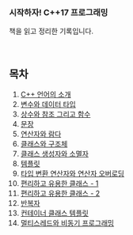 ### **시작하자!** **C++17 프로그래밍**

책을 읽고 정리한 기록입니다.

<br>

## 목차
1. [C++ 언어의 소개](https://github.com/kimkyungjae1112/Cpp17/tree/main/1_CPP_%EC%96%B8%EC%96%B4%EC%9D%98%EC%86%8C%EA%B0%9C)
2. [변수와 데이터 타입](https://github.com/kimkyungjae1112/Cpp17/tree/main/2_%EB%B3%80%EC%88%98%EC%99%80_%EB%8D%B0%EC%9D%B4%ED%84%B0%ED%83%80%EC%9E%85)
3. [상수와 참조 그리고 함수](https://github.com/kimkyungjae1112/Cpp17/tree/main/3_%EC%83%81%EC%88%98%EC%99%80_%EC%B0%B8%EC%A1%B0_%EA%B7%B8%EB%A6%AC%EA%B3%A0_%ED%95%A8%EC%88%98)
4. [문장](https://github.com/kimkyungjae1112/Cpp17/tree/main/4_%EB%AC%B8%EC%9E%A5)
5. [연산자와 람다](https://github.com/kimkyungjae1112/Cpp17/tree/main/5_%EC%97%B0%EC%82%B0%EC%9E%90%EC%99%80_%EB%9E%8C%EB%8B%A4)
6. [클래스와 구조체](https://github.com/kimkyungjae1112/Cpp17/tree/main/6_%ED%81%B4%EB%9E%98%EC%8A%A4%EC%99%80_%EA%B5%AC%EC%A1%B0%EC%B2%B4)
7. [클래스 생성자와 소멸자](https://github.com/kimkyungjae1112/Cpp17/tree/main/7_%ED%81%B4%EB%9E%98%EC%8A%A4_%EC%83%9D%EC%84%B1%EC%9E%90%EC%99%80_%EC%86%8C%EB%A9%B8%EC%9E%90)
8. [템플릿](https://github.com/kimkyungjae1112/Cpp17/tree/main/8_%ED%85%9C%ED%94%8C%EB%A6%BF)
9. [타입 변환 연산자와 연산자 오버로딩](https://github.com/kimkyungjae1112/Cpp17/tree/main/9_%ED%83%80%EC%9E%85%EB%B3%80%ED%99%98%EC%97%B0%EC%82%B0%EC%9E%90_%EC%97%B0%EC%82%B0%EC%9E%90%EC%98%A4%EB%B2%84%EB%A1%9C%EB%94%A9)
10. [편리하고 유용한 클래스 - 1](https://github.com/kimkyungjae1112/Cpp17/tree/main/10_%ED%8E%B8%EB%A6%AC%ED%95%98%EA%B3%A0_%EC%9C%A0%EC%9A%A9%ED%95%9C_%ED%81%B4%EB%9E%98%EC%8A%A401)
11. [편리하고 유용한 클래스 - 2](https://github.com/kimkyungjae1112/Cpp17/tree/main/11_%ED%8E%B8%EB%A6%AC%ED%95%98%EA%B3%A0_%EC%9C%A0%EC%9A%A9%ED%95%9C_%ED%81%B4%EB%9E%98%EC%8A%A402)
12. [반복자](https://github.com/kimkyungjae1112/Cpp17/tree/main/12_%EB%B0%98%EB%B3%B5%EC%9E%90)
13. [컨테이너 클래스 템플릿](https://github.com/kimkyungjae1112/Cpp17/tree/main/13_%EC%BB%A8%ED%85%8C%EC%9D%B4%EB%84%88_%ED%81%B4%EB%9E%98%EC%8A%A4_%ED%85%9C%ED%94%8C%EB%A6%BF)
14. [멀티스레드와 비동기 프로그래밍](https://github.com/kimkyungjae1112/Cpp17/tree/main/14_%EB%A9%80%ED%8B%B0%EC%8A%A4%EB%A0%88%EB%93%9C%EC%99%80_%EB%B9%84%EB%8F%99%EA%B8%B0_%ED%94%84%EB%A1%9C%EA%B7%B8%EB%9E%98%EB%B0%8D)